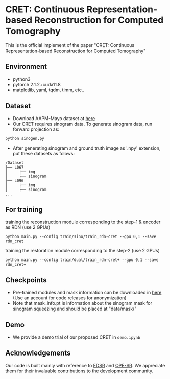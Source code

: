 # CRET: Continuous Representation-based Reconstruction for Computed Tomography

This is the official implement of the paper "CRET: Continuous Representation-based Reconstruction for Computed Tomography"

## Environment
- python3
- pytorch 2.1.2+cuda11.8
- matplotlib, yaml, tqdm, timm, etc..

## Dataset
- Download AAPM-Mayo dataset at [here](https://ctcicblog.mayo.edu/2016-low-dose-ct-grand-challenge/)
- Our CRET requires sinogram data. To generate sinogram data, run forward projection as:
```commandline
python sinogen.py 
```
- After generating sinogram and ground truth image as '.npy' extension, put these datasets as folows:
```
/Dataset
├── L067
│     ├── img
│     ├── sinogram
├── L096
│     ├── img
│     ├── sinogram
...
```

## For training
training the reconstruction module corresponding to the step-1 & encoder as RDN (use 2 GPUs)
```
python main.py --config train/sino/train_rdn-cret --gpu 0,1 --save rdn_cret
```

training the restoration module corresponding to the step-2  (use 2 GPUs)
```
python main.py --config train/dual/train_rdn-cret+ --gpu 0,1 --save rdn_cret+
```

## Checkpoints
- Pre-trained modules and mask information can be downloaded in [here](https://drive.google.com/drive/folders/1_O0UYI2-17IxfMYvClGkDlHZgl-pdpNt?usp=drive_link) (Use an account for code releases for anonymization) 
- Note that mask_info.pt is information about the sinogram mask for sinogram squeezing and should be placed at "data/mask/"
## Demo
- We provide a demo trial of our proposed CRET in `demo.ipynb`

## Acknowledgements
Our code is built mainly with reference to [EDSR](https://github.com/sanghyun-son/EDSR-PyTorch/tree/master) and [OPE-SR](https://github.com/gaochao-s/ope-sr/tree/main).  We appreciate them for their invaluable contributions to the development community.

